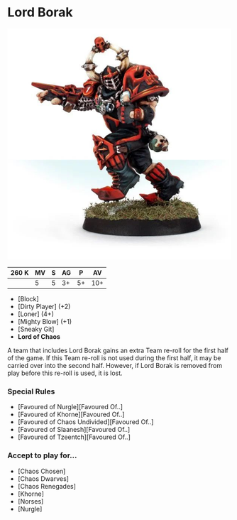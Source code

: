 # Lord Borak

![](../media/starplayers/LordBoraktheDespoiler01.jpg)

| 260 K  | MV | S | AG | P | AV |
| --- | --- | --- | --- | --- | --- |
| | 5 | 5 | 3+ | 5+ | 10+ |

* [Block]
* [Dirty Player] (+2)
* [Loner] (4+)
* [Mighty Blow] (+1)
* [Sneaky Git]
* **Lord of Chaos**

A team that includes Lord Borak gains an extra Team re-roll for the first half of the game. If this Team re-roll is not used during the first half, it may be carried over into the second half. However, if Lord Borak is removed from play before this re-roll is used, it is lost.

### Special Rules
* [Favoured of Nurgle][Favoured Of..]
* [Favoured of Khorne][Favoured Of..]
* [Favoured of Chaos Undivided][Favoured Of..]
* [Favoured of Slaanesh][Favoured Of..]
* [Favoured of Tzeentch][Favoured Of..]

### Accept to play for...
* [Chaos Chosen]
* [Chaos Dwarves]
* [Chaos Renegades]
* [Khorne]
* [Norses]
* [Nurgle]
